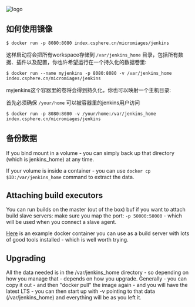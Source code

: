 
![logo](http://jenkins-ci.org/sites/default/files/jenkins_logo.png)

## 如何使用镜像

```console
$ docker run -p 8080:8080 index.csphere.cn/micromiages/jenkins
```

这样启动将会把所有workspace存储到 `/var/jenkins_home` 目录，包括所有数据、插件以及配置，你也许希望运行在一个持久化的数据卷里:

```console
$ docker run --name myjenkins -p 8080:8080 -v /var/jenkins_home index.csphere.cn/micromiages/jenkins
```

myjenkins这个容器里的卷将会得到持久化，你也可以映射一个主机目录:

首先必须确保 `/your/home` 可以被容器里的jenkins用户访问

```console
$ docker run -p 8080:8080 -v /your/home:/var/jenkins_home index.csphere.cn/micromiages/jenkins
```

## 备份数据

If you bind mount in a volume - you can simply back up that directory (which is jenkins_home) at any time.

If your volume is inside a container - you can use `docker cp
$ID:/var/jenkins_home` command to extract the data.

## Attaching build executors

You can run builds on the master (out of the box) buf if you want to attach build slave servers: make sure you map the port: `-p 50000:50000` - which will be used when you connect a slave agent.

[Here](https://registry.hub.docker.com/u/maestrodev/build-agent/) is an example docker container you can use as a build server with lots of good tools installed - which is well worth trying.

## Upgrading

All the data needed is in the /var/jenkins_home directory - so depending on how you manage that - depends on how you upgrade. Generally - you can copy it out - and then "docker pull" the image again - and you will have the latest LTS - you can then start up with -v pointing to that data (/var/jenkins_home) and everything will be as you left it.

